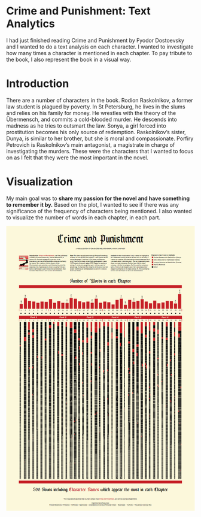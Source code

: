 # Crime and Punishment: Text Analytics
I had just finished reading Crime and Punishment by Fyodor Dostoevsky and I wanted to do a text analysis on each character. I wanted to investigate how many times a character is mentioned in each chapter. To pay tribute to the book, I also represent the book in a visual way.

# Introduction
There are a number of characters in the book. Rodion Raskolnikov, a former law student is plagued by poverty. In St Petersburg, he lives in the slums and relies on his family for money. He wrestles with the theory of the Übermensch, and commits a cold-blooded murder. He descends into madness as he tries to outsmart the law. Sonya, a girl forced into prostitution becomes his only source of redemption. Raskolnikov’s sister, Dunya, is similar to her brother, but she is moral and compassionate. Porfiry Petrovich is Raskolnikov’s main antagonist, a magistrate in charge of investigating the murders. These were the characters that I wanted to focus on as I felt that they were the most important in the novel.

# Visualization
My main goal was to **share my passion for the novel and have something to remember it by.**
Based on the plot, I wanted to see if there was any significance of the frequency of characters being mentioned. I also wanted to visualize the number of words in each chapter, in each part.

![alt text](https://github.com/alsiusyoong/CrimenPunishment_textAnalysis/blob/main/Crime%20and%20Punishment.PNG)
